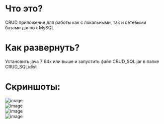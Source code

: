 # Что это?  
CRUD приложение для работы как с локальными, так и сетевыми базами данных MySQL  
# Как развернуть?  
Установить java 7 64x или выше и запустить файл CRUD_SQL.jar в папке CRUD_SQL\dist  
# Скриншоты:  
![image](https://user-images.githubusercontent.com/58762777/83029120-f825de00-a03a-11ea-9f6e-acd20d966369.png)  
![image](https://user-images.githubusercontent.com/58762777/83029181-0b38ae00-a03b-11ea-949a-cc7224463dae.png)  
![image](https://user-images.githubusercontent.com/58762777/83029292-36230200-a03b-11ea-80f0-35464714c682.png)  
![image](https://user-images.githubusercontent.com/58762777/83029535-71bdcc00-a03b-11ea-8f3a-09b08bc2f340.png)

